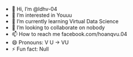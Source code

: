 - 👋 Hi, I’m @ldhv-04
- 👀 I’m interested in Youuu
- 🌱 I’m currently learning Virtual Data Science
- 💞️ I’m looking to collaborate on nobody
- 📫 How to reach me facebook.com/hoanqvu.04
- 😄 Pronouns: V U -> VU
- ⚡ Fun fact: Null

<!---
ldhv-04/ldhv-04 is a ✨ special ✨ repository because its `README.md` (this file) appears on your GitHub profile.
You can click the Preview link to take a look at your changes.
--->
